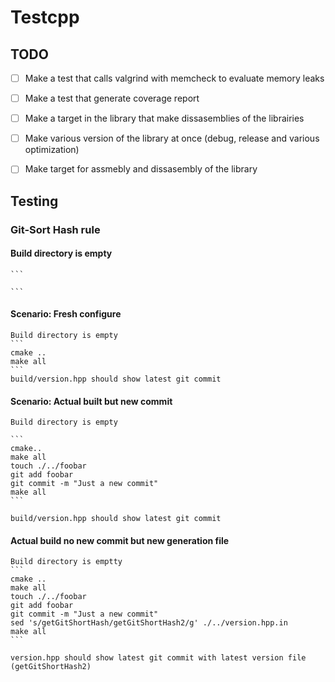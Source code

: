 # Testcpp

## TODO 
* [ ] Make a test that calls valgrind with memcheck to evaluate memory leaks 
* [ ] Make a test that generate coverage report 
* [ ] Make a target in the library that make dissasemblies of the librairies 
* [ ] Make various version of the library at once (debug, release and various optimization)
* [ ] Make target for assmebly and dissasembly of the library





## Testing
### Git-Sort Hash rule
#### Build directory is empty 
    ```
    
    ```

#### Scenario: Fresh configure 
    Build directory is empty 
    ```
    cmake ..
    make all
    ```
    build/version.hpp should show latest git commit 
    

#### Scenario: Actual built but new commit 
    Build directory is empty 
    
    ```
    cmake.. 
    make all 
    touch ./../foobar
    git add foobar
    git commit -m "Just a new commit"
    make all
    ```
    
    build/version.hpp should show latest git commit 
    
#### Actual build no new commit but new generation file 
    Build directory is emptty 
    ```
    cmake ..
    make all 
    touch ./../foobar 
    git add foobar 
    git commit -m "Just a new commit"
    sed 's/getGitShortHash/getGitShortHash2/g' ./../version.hpp.in
    make all 
    ```
    
    version.hpp should show latest git commit with latest version file (getGitShortHash2)
